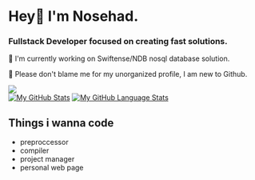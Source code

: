 <h1>Hey👋 I'm Nosehad.</h1>
<h3>Fullstack Developer focused on creating fast solutions.</h3>
<p>🔭 I'm currently working on Swiftense/NDB nosql database solution.</p>
<p>🤔 Please don't blame me for my unorganized profile, I am new to Github.</p>
                                                             
[![](https://komarev.com/ghpvc/?username=nosehad&style=flat-square&color=green&label=PROFILE+VIEWS)]()
<br>
[![My GitHub Stats](https://github-readme-stats.vercel.app/api/?username=nosehad&count_private=true&theme=dracula&showicons=true)]()
[![My GitHub Language Stats](https://github-readme-stats.vercel.app/api/top-langs/?username=nosehad&langs_count=5&theme=dracula)]()

<h2>Things i wanna code</h2>
<ul>
  <li>preproccessor</li>
  <li>compiler</li>
  <li>project manager</li>
  <li>personal web page</li>
</ul>

<!--
**nosehad/nosehad** is a ✨ _special_ ✨ repository because its `README.md` (this file) appears on your GitHub profile.

Here are some ideas to get you started:

- 🔭 I’m currently working on ...
- 🌱 I’m currently learning ...
- 👯 I’m looking to collaborate on ...
- 🤔 I’m looking for help with ...
- 💬 Ask me about ...
- 📫 How to reach me: ...
- 😄 Pronouns: ...
- ⚡ Fun fact: ...
-->
